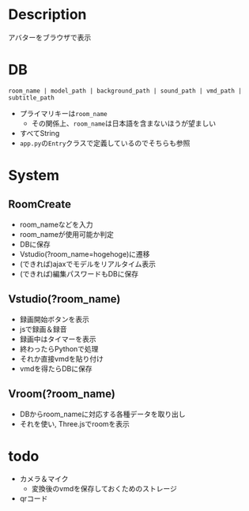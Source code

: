 # Description
アバターをブラウザで表示

# DB
```
room_name | model_path | background_path | sound_path | vmd_path |  subtitle_path
```
- プライマリキーは`room_name`
    - その関係上、`room_name`は日本語を含まないほうが望ましい
- すべてString
- `app.py`の`Entry`クラスで定義しているのでそちらも参照

# System
## RoomCreate
- room_nameなどを入力
- room_nameが使用可能か判定
- DBに保存
- Vstudio(?room_name=hogehoge)に遷移
- (できれば)ajaxでモデルをリアルタイム表示
- (できれば)編集パスワードもDBに保存

## Vstudio(?room_name)
- 録画開始ボタンを表示
- jsで録画＆録音
- 録画中はタイマーを表示
- 終わったらPythonで処理
- それか直接vmdを貼り付け
- vmdを得たらDBに保存

## Vroom(?room_name)
- DBからroom_nameに対応する各種データを取り出し
- それを使い, Three.jsでroomを表示

# todo
- カメラ＆マイク
    - 変換後のvmdを保存しておくためのストレージ
- qrコード